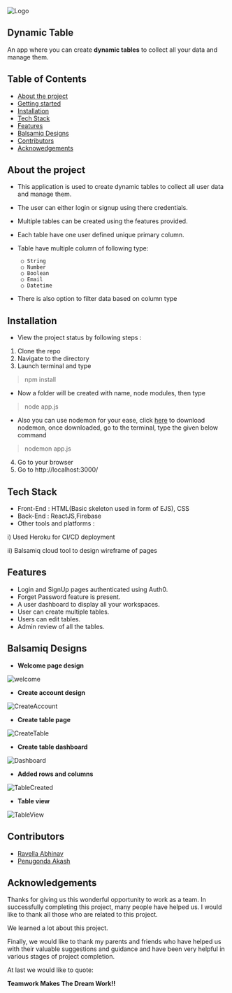 

![Logo](https://tse1.mm.bing.net/th?id=OIP.0Rh_QsAlcP7rddvoRH4DfAAAAA&pid=Api&P=0&w=170&h=170)



##  Dynamic Table 
 An app where you can create **dynamic tables** to collect all your data and manage them.
## Table of Contents
- [About the project](#about)    
- [Getting started](#getting-started)
- [Installation](#installation)
- [Tech Stack](#tech-stack)
- [Features](#features)
- [Balsamiq Designs](#balsamiq)
- [Contributors](#contributors)
- [Acknowedgements](#acknowledgements)
## About the project

- This application is used to create dynamic tables to collect all user data and manage them.
- The user can  either login or signup using there credentials.
- Multiple tables can be created using the features provided.
- Each table have one user defined unique primary column. 
- Table have multiple column of following type:
    
       ○ String 
       ○ Number 
       ○ Boolean 
       ○ Email 
       ○ Datetime

- There is also option to filter data based on column type

## Installation
- View the project status by following steps :
1. Clone the repo
2. Navigate to the directory
3. Launch terminal and type 
> npm install

- Now a folder will be created with name, node modules, then type
> node app.js

- Also you can use nodemon for your ease, click <a href="https://www.npmjs.com/package/nodemon">here</a> to download nodemon, 
once downloaded, go to the terminal, type the given below command
> nodemon app.js

4. Go to your browser
5. Go to http://localhost:3000/
    
## Tech Stack

- Front-End : 
HTML(Basic skeleton used in form of EJS), CSS
- Back-End : 
ReactJS,Firebase
- Other tools and platforms :

i) Used Heroku for CI/CD deployment 

ii) Balsamiq cloud tool to design wireframe of pages



## Features

- Login and SignUp pages authenticated using Auth0.
- Forget Password feature is present.
- A user dashboard to display all your workspaces.
- User can create multiple tables.
- Users can edit tables.
- Admin review of all the tables.
## Balsamiq Designs

- **Welcome page design**

![welcome](https://user-images.githubusercontent.com/78681091/156496195-8f580954-b408-4865-9362-7ea690bb4d2c.jpeg
)
- **Create account design**

![CreateAccount](https://user-images.githubusercontent.com/78681091/156496441-45a7d25e-0fca-4791-a42b-08226316db37.jpeg)

- **Create table page**

![CreateTable](https://user-images.githubusercontent.com/78681091/156496673-c73f7a48-18c0-4271-8fbf-b0690f1748e1.jpeg)


- **Create table dashboard**

![Dashboard](https://user-images.githubusercontent.com/78681091/156496754-9ace125e-60c8-4078-973b-79a295061c6b.jpeg)


- **Added rows and columns**

![TableCreated](https://user-images.githubusercontent.com/78681091/156497882-cde1fe36-d212-4ab1-b5a4-5a35d5b7897c.jpeg)

- **Table view**

![TableView](https://user-images.githubusercontent.com/78681091/156497954-d7bad35d-76ec-4d2f-b42c-1158650767bc.jpeg)

## Contributors
- [Ravella Abhinav](https://github.com/ravellaabhinav)
- [Penugonda Akash](https://github.com/)




## Acknowledgements

Thanks for giving us this wonderful opportunity to work as a team.
In successfully completing this project, many people have helped us. I would like to thank all those who are related to this project.

We learned a lot about this project. 

Finally, we would like to thank my parents and friends who have helped us with their valuable suggestions and guidance and have been very helpful in various stages of project completion.
 
At last we would like to quote:

**Teamwork Makes The Dream Work!!** 

